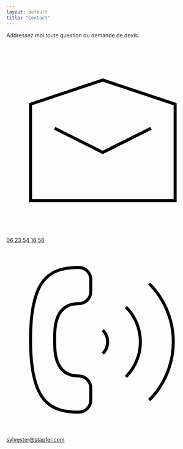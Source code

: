 ```yaml
---
layout: default
title: "Contact"
---
```


<div class="content">

  <p>
    Addressez moi toute question ou demande de devis.
  </p>
  
  <div class="contact-line">
    <svg viewBox="0 0 64 64" xmlns="http://www.w3.org/2000/svg" fill="none" stroke="#000000"><polygon points="56 20 32 12 8 20 8 52 56 52 56 20"/><polyline points="48 28 32 36 16 28"/></svg>
    <a href="tel:+33623541656">06 23 54 16 56</a>
  </div>

  <div class="contact-line">
    <svg viewBox="0 0 64 64" xmlns="http://www.w3.org/2000/svg" fill="none" stroke="#000000"><path d="M24 56a4 4 0 0 0 4-4v-4a4 4 0 0 0-4-4c-8 0-8-8-8-12s0-12 8-12a4 4 0 0 0 4-4v-4a4 4 0 0 0-4-4C14 8 8 12 8 32s6 24 16 24z"/><path d="M47.4 52a27.33 27.33 0 0 0 0-38.63"/><path d="M39.67 44.27a16.38 16.38 0 0 0 0-23.17"/><path d="M32 36.55a5.47 5.47 0 0 0 0-7.73"/></svg>
    <a href="mailto:sylvester@stapfer.com">sylvester@stapfer.com</a>
  </div>

</div>